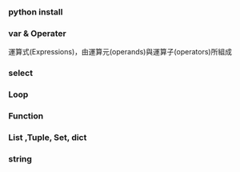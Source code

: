 ### python install

### var & Operater
運算式(Expressions)，由運算元(operands)與運算子(operators)所組成

### select

### Loop

### Function

### List ,Tuple, Set, dict

### string